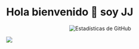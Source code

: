 # Hola bienvenido 👋 soy JJ

<p align="center">
  <img src="https://github-readme-stats.vercel.app/api?username=tuusuario&show_icons=true&theme=tokyonight" alt="Estadísticas de GitHub" />
</p>

![](https://wallpapers.com/images/high/binary-background-5l4ev2tlcpp76iad.webp)

<!--
<p align="center">
  <img src="https://images.unsplash.com/photo-1518770660439-4636190af475" width="100%" alt="Banner de bienvenida">
</p>

<!--
**JJJS888/JJJS888** is a ✨ _special_ ✨ repository because its `README.md` (this file) appears on your GitHub profile.

Here are some ideas to get you started:
<p align="center">
<div style="background-image: url(['https://ruta-de-tu-imagen.com/fondo.jpg'](); padding: 40px; color: white; text-align: center;">
</p>
- 🔭 I’m currently working on ...
- 🌱 I’m currently learning ...
- 👯 I’m looking to collaborate on ...
- 🤔 I’m looking for help with ...
- 💬 Ask me about ...
- 📫 How to reach me: ...
- 😄 Pronouns: ...
- ⚡ Fun fact: ...
-->

